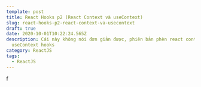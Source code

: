 ```yaml
---
template: post
title: React Hooks p2 (React Context và useContext)
slug: react-hooks-p2-react-context-va-usecontext
draft: true
date: 2020-10-01T10:22:24.565Z
description: Cái này không nói đơn giản được, phiên bản phèn react context và
  useContext hooks
category: ReactJS
tags:
  - ReactJS
---
```

f